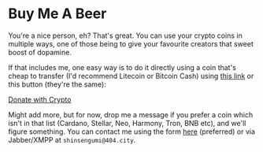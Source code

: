 # Buy Me A Beer
You're a nice person, eh? That's great. You can use your crypto coins in multiple ways, one of those being to give your favourite creators that sweet boost of dopamine.

If that includes me, one easy way is to do it directly using a coin that's cheap to transfer (I'd recommend Litecoin or Bitcoin Cash) using [this link](https://commerce.coinbase.com/checkout/1d651c8e-7a25-4850-a78c-e0e2f40e100c) or this button (they're the same):

<div> <a class="donate-with-crypto" href="https://commerce.coinbase.com/checkout/1d651c8e-7a25-4850-a78c-e0e2f40e100c"> Donate with Crypto </a> <script src="https://commerce.coinbase.com/v1/checkout.js?version=201807"> </script> </div>

Might add more, but for now, drop me a message if you prefer a coin which isn't in that list (Cardano, Stellar, Neo, Harmony, Tron, BNB etc), and we'll figure something. You can contact me using the form [here](https://tripetto.app/run/VG94PPD89G) (preferred) or via Jabber/XMPP at `shinsengumi@404.city`.
